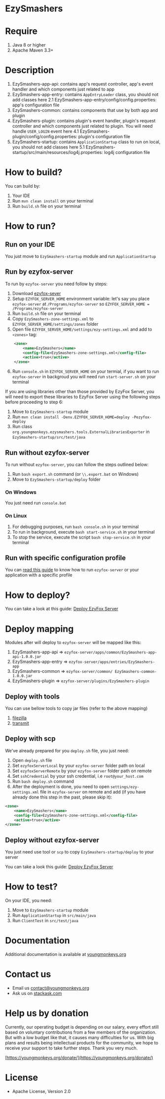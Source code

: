 # EzySmashers

# Require

1. Java 8 or higher
2. Apache Maven 3.3+

# Description

1. EzySmashers-app-api: contains app's request controller, app's event handler and which components just related to app
2. EzySmashers-app-entry: contains `AppEntryLoader` class, you should not add classes here
   2.1 EzySmashers-app-entry/config/config.properties: app's configuration file
3. EzySmashers-common: contains components that use by both app and plugin
4. EzySmashers-plugin: contains plugin's event handler, plugin's request controller and which components just related to
   plugin. You will need handle `USER_LOGIN` event here
   4.1 EzySmashers-plugin/config/config.properties: plugin's configuration file
5. EzySmashers-startup: contains `ApplicationStartup` class to run on local, you should not add classes here
   5.1 EzySmashers-startup/src/main/resources/log4j.properties: log4j configuration file

# How to build?

You can build by:

1. Your IDE
2. Run `mvn clean install` on your terminal
3. Run `build.sh` file on your terminal

# How to run?

## Run on your IDE

You just move to `EzySmashers-startup` module and run `ApplicationStartup`

## Run by ezyfox-server

To run by `ezyfox-server` you need follow by steps:

1. Download [ezyfox-sever](https://youngmonkeys.org/download)
2. Setup `EZYFOX_SERVER_HOME` environment variable: let's say you place `ezyfox-server` at `/Programs/ezyfox-server`
   so `EZYFOX_SERVER_HOME = /Programs/ezyfox-server`
3. Run `build.sh` file on your terminal
4. Copy `EzySmashers-zone-settings.xml` to `EZYFOX_SERVER_HOME/settings/zones` folder
5. Open file `EZYFOX_SERVER_HOME/settings/ezy-settings.xml` and add to `<zones>` tag:

```xml
    <zone>
		<name>EzySmashers</name>
		<config-file>EzySmashers-zone-settings.xml</config-file>
		<active>true</active>
	</zone>
```

6. Run `console.sh` in `EZYFOX_SERVER_HOME` on your termial, if you want to run `ezyfox-server` in backgroud you will
   need run `start-server.sh` on your terminal

If you are using libraries other than those provided by EzyFox Server, you will need to export these libraries to EzyFox Server using the following steps before proceeding to step 6:

1. Move to `EzySmashers-startup` module
2. Run `mvn clean install -Denv.EZYFOX_SERVER_HOME=deploy -Pezyfox-deploy`
3. Run class `org.youngmonkeys.ezysmashers.tools.ExternalLibrariesExporter` in `EzySmashers-startup/src/test/java`

## Run without ezyfox-server

To run without `ezyfox-server`, you can follow the steps outlined below:

1. Run `bash export.sh` command (or `\\.export.bat` on Windows)
2. Move to `EzySmashers-startup/deploy` folder

### On Windows

You just need run `console.bat`

### On Linux

1. For debugging purposes, run `bash console.sh` in your terminal
2. To run in background, execute `bash start-service.sh` in your terminal
3. To stop the service, execute the script `bash stop-service.sh` in your terminal

## Run with specific configuration profile

You can [read this guide](https://youngmonkeys.org/ezyfox-server-project-configuration/) to know how to
run `ezyfox-server` or your application with a specific profile

# How to deploy?

You can take a look at this guide: [Deploy EzyFox Server](https://youngmonkeys.org/deploy-ezyfox-server/)

# Deploy mapping

Modules after will deploy to `ezyfox-server` will be mapped like this:

1. EzySmashers-app-api => `ezyfox-server/apps/common/EzySmashers-app-api-1.0.0.jar`
2. EzySmashers-app-entry => `ezyfox-server/apps/entries/EzySmashers-app`
3. EzySmashers-common => `ezyfox-server/common/ EzySmashers-common-1.0.0.jar`
4. EzySmashers-plugin => `ezyfox-server/plugins/EzySmashers-plugin`

## Deploy with tools

You can use bellow tools to copy jar files (refer to the above mapping)

1. [filezilla](https://filezilla-project.org/)
2. [transmit](https://panic.com/transmit/)

## Deploy with scp

We've already prepared for you `deploy.sh` file, you just need:

1. Open `deploy.sh` file
2. Set `ezyfoxServerLocal` by your `ezyfox-server` folder path on local
3. Set `ezyfoxServerRemote` by your `ezyfox-server` folder path on remote
4. Set `sshCredential` by your ssh credential, i.e `root@your_host.com`
5. Run `bash deploy.sh` command
6. After the deployment is done, you need to open `settings/ezy-settings.xml` file in `ezyfox-server` on remote and
   add (if you have already done this step in the past, please skip it):

```xml
<zone>
	<name>EzySmashers</name>
	<config-file>EzySmashers-zone-settings.xml</config-file>
	<active>true</active>
</zone>
```

## Deploy without ezyfox-server

You just need use tool or `scp` to copy `EzySmashers-startup/deploy` to your server

You can take a look this guide: [Deploy EzyFox Server](https://youngmonkeys.org/deploy-ezyfox-server/)

# How to test?

On your IDE, you need:

1. Move to `EzySmashers-startup` module
2. Run `ApplicationStartup` in `src/main/java`
3. Run `ClientTest` in `src/test/java`

# Documentation

Additional documentation is available at [youngmonkeys.org](https://youngmonkeys.org/ezyfox-sever/)

# Contact us

- Email us [contact@youngmonkeys.org](contact@youngmonkeys.org)
- Ask us on [stackask.com](https://stackask.com)

# Help us by donation

Currently, our operating budget is depending on our salary, every effort still based on voluntary contributions from a
few members of the organization. But with a low budget like that, it causes many difficulties for us. With big plans and
results being intellectual products for the community, we hope to receive your support to take further steps. Thank you
very much.

[https://youngmonkeys.org/donate/](https://youngmonkeys.org/donate/)

# License

- Apache License, Version 2.0
